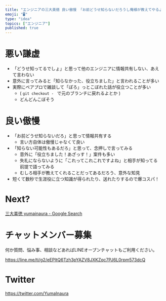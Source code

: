 ```yaml
---
title: "エンジニアの三大美徳 良い傲慢 「お前どうせ知らないだろうし俺様が教えてやるよ」"
emoji: "🖥"
type: "idea"
topics: ["エンジニア"]
published: true
---
```


# 悪い謙虚

- 「どうせ知ってるでしょ」と思って他のエンジニアに情報共有しない、あえて言わない
- 意外に言ってみると「知らなかった、役立ちました」と言われることが多い
- 実際にペアプロで雑談して「ぽろ」っとこぼれた話が役立つことが多い
  -  ( `git checkout - ` で元のブランチに戻れるよとか )
  -  どんどんこぼそう
 
# 良い傲慢

- 「お前どうせ知らないだろ」と思って情報共有する
  - 言い方自体は傲慢じゃなくて良い
- 「知らない可能性もあるだろ」と思って、念押しで言ってみる
  - 意外に「役立ちました！あざっす！」案件も多い
  - 失礼にならないように「これってこれこれですよね」と相手が知ってる前提で語ってみる
  - むしろ相手が教えてくれることだってあるだろう、意外な知見
- 短くて数秒で生涯役に立つ知識が得られたり、送れたりするので爆コスパ！

# Next?

[三大美徳 yumainaura - Google Search](https://www.google.co.jp/search?q=%E4%B8%89%E5%A4%A7%E7%BE%8E%E5%BE%B3+yumainaura&oq=%E4%B8%89%E5%A4%A7%E7%BE%8E%E5%BE%B3+yumainaura&aqs=chrome..69i57.3302j0j7&sourceid=chrome&ie=UTF-8)








<!-- Update From Qiita API -->

# チャットメンバー募集


何か質問、悩み事、相談などあればLINEオープンチャットもご利用ください。

https://line.me/ti/g2/eEPltQ6Tzh3pYAZV8JXKZqc7PJ6L0rpm573dcQ





# Twitter


https://twitter.com/YumaInaura


<!-- Update From Qiita API -->


